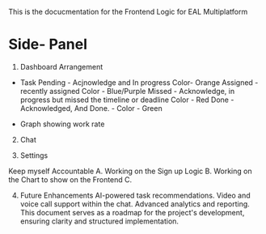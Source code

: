 This is the docucmentation for the Frontend Logic for EAL Multiplatform

# Side- Panel


1. Dashboard
Arrangement

* Task 
Pending - Acjnowledge and In progress Color- Orange
Assigned - recently assigned  Color - Blue/Purple
Missed - Acknowledge, in progress but missed the timeline or deadline Color - Red
Done - Acknowledged, And Done. - Color - Green

* Graph showing work rate

2. Chat


3. Settings

Keep myself Accountable
A. Working on the Sign up Logic
B. Working on the Chart to show on the Frontend
C. 


4. Future Enhancements
AI-powered task recommendations.
Video and voice call support within the chat.
Advanced analytics and reporting.
This document serves as a roadmap for the project's development, ensuring clarity and structured implementation.
